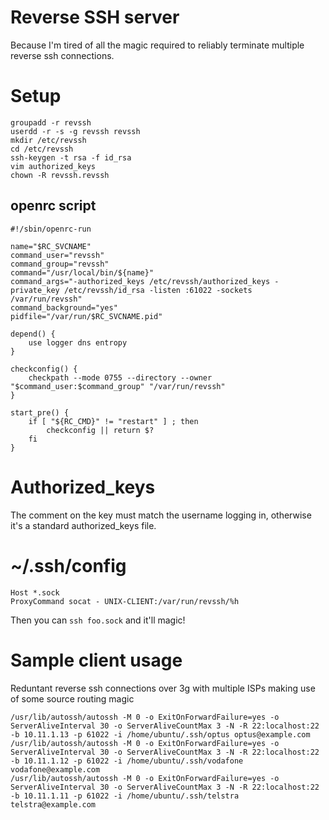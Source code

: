 # Reverse SSH server

Because I'm tired of all the magic required to reliably terminate multiple reverse ssh connections.

# Setup

```
groupadd -r revssh
userdd -r -s -g revssh revssh
mkdir /etc/revssh
cd /etc/revssh
ssh-keygen -t rsa -f id_rsa
vim authorized_keys
chown -R revssh.revssh
```

## openrc script

```
#!/sbin/openrc-run

name="$RC_SVCNAME"
command_user="revssh"
command_group="revssh"
command="/usr/local/bin/${name}"
command_args="-authorized_keys /etc/revssh/authorized_keys -private_key /etc/revssh/id_rsa -listen :61022 -sockets /var/run/revssh"
command_background="yes"
pidfile="/var/run/$RC_SVCNAME.pid"

depend() {
	use logger dns entropy
}

checkconfig() {
	checkpath --mode 0755 --directory --owner "$command_user:$command_group" "/var/run/revssh"
}

start_pre() {
	if [ "${RC_CMD}" != "restart" ] ; then
		checkconfig || return $?
	fi
}
```

# Authorized_keys

The comment on the key must match the username logging in, otherwise it's a standard authorized_keys file.

# ~/.ssh/config

```
Host *.sock
ProxyCommand socat - UNIX-CLIENT:/var/run/revssh/%h
```

Then you can `ssh foo.sock` and it'll magic!


# Sample client usage

Reduntant reverse ssh connections over 3g with multiple ISPs making use of some source routing magic

```
/usr/lib/autossh/autossh -M 0 -o ExitOnForwardFailure=yes -o ServerAliveInterval 30 -o ServerAliveCountMax 3 -N -R 22:localhost:22 -b 10.11.1.13 -p 61022 -i /home/ubuntu/.ssh/optus optus@example.com
/usr/lib/autossh/autossh -M 0 -o ExitOnForwardFailure=yes -o ServerAliveInterval 30 -o ServerAliveCountMax 3 -N -R 22:localhost:22 -b 10.11.1.12 -p 61022 -i /home/ubuntu/.ssh/vodafone vodafone@example.com
/usr/lib/autossh/autossh -M 0 -o ExitOnForwardFailure=yes -o ServerAliveInterval 30 -o ServerAliveCountMax 3 -N -R 22:localhost:22 -b 10.11.1.11 -p 61022 -i /home/ubuntu/.ssh/telstra telstra@example.com
```
